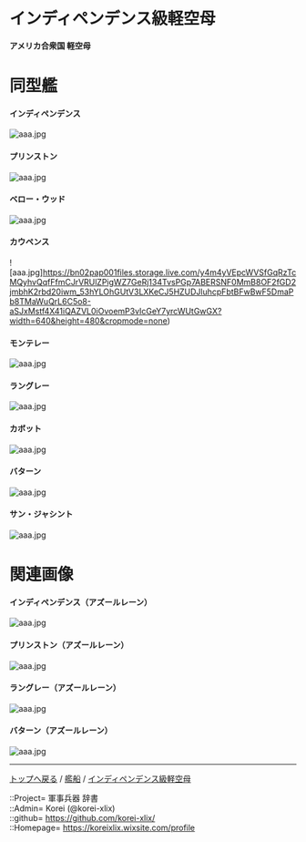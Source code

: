# インディペンデンス級軽空母
**アメリカ合衆国 軽空母**

# 同型艦

#### インディペンデンス
![aaa.jpg](https://bn02pap001files.storage.live.com/y4mCrzyiTgejIb12nY2j8pJgVGy8dbYAI1WJLFEtX_zq9-jQH1rkNgnUix6_8TABy1Sxc3Bna2Me-lXRbVgRCUFdmSrLg805m4qJO55QrKmPdspdA9XhS4Lnj0-WyfM593qH5u-bVSYusFVHFORGVzkAPphMb9AJ7v3-TcQjnOsSyUfLxBUlZ2HtBcn9bQnnsqU?width=640&height=516&cropmode=none)  
  

#### プリンストン
![aaa.jpg](https://bn02pap001files.storage.live.com/y4m3lsjHPiWO7QZtX5P7SMRLFZLKKBqPHHqxa1jTPDBG3zffXFj3_q9h82VAofgAUibGT8g4ZZsLYzqfjUD3hqr91NdBPk581e1uw7rUCzswnITj7gAMOSTXpey24X2X7pDl480BB3Ow8fjUwqMjUtdCa717pIaB2bSGVVuGTuZL8GXEZNvRt_21Ca3jRdKKUKg?width=640&height=407&cropmode=none)  
  

#### ベロー・ウッド
![aaa.jpg](https://bn02pap001files.storage.live.com/y4m6PjsmKtWpAh2xuM1P0IPjZzBce_wY2fXZyv0UurWviBgXsoEOBRYCuj_n6fFZ5Dz-IFMOXS0fldWTAPx5tBTpA0AdloRDp5Iwx0JQJ5ZR05IcK23RlELEo7YFBzr2jMeHBHFi5eerCyIXQH2DthNa3JA2AGAtbxXVOqLpRfGShGcqZyyFn5W5Nkvh6ML64IS?width=640&height=421&cropmode=none)  
  

#### カウペンス
![aaa.jpg]https://bn02pap001files.storage.live.com/y4m4yVEpcWVSfGqRzTcMQyhvQqfFfmCJrVRUlZPigWZ7GeRj134TvsPGp7ABERSNF0MmB8OF2fGD2jmbhK2rbd20iwm_53hYLOhGUtV3LXKeCJ5HZUDJluhcpFbtBFwBwF5DmaPb8TMaWuQrL6C5o8-aSJxMstf4X41iQAZVL0iOvoemP3vIcGeY7yrcWUtGwGX?width=640&height=480&cropmode=none)  
  

#### モンテレー
![aaa.jpg](https://bn02pap001files.storage.live.com/y4m23IhNAoWg1lB73WvoriRhkpPeFgfbY_jpa0MVV83ip5EhAuUT5NjG6IXrigXuAtgX1TYrzClxHs9boynxXnCtdvB67z3b_8GQmtWxMLpmH5BjyTHLLxyhygJ9iB1aBe88mll2SrIBybW1HrgHiJ_CHu81sTzPSzOSrPf_YTxltJVvmjjlSC-4bfAzXaapKy5?width=640&height=501&cropmode=none)  
  

#### ラングレー
![aaa.jpg](https://bn02pap001files.storage.live.com/y4maB49tVnAy-7-0c19eLBfyppnvkcnmAYa8MS0SUhnM31_qe3wtUg_t_kzL1fmEBUgK_ZTdUMD0gx3uG0Tbz1C77r8-cNQp2JUv6EG9XOtEtWWMfXskmoSh-eJqaqNv46xhSqxyZlJRh_rlSK4JYejyqVxE90AeuT4vFF-zfiYmrPpwwfIS3ukviK18XvIU5RN?width=640&height=512&cropmode=none)  
  

#### カボット
![aaa.jpg](https://bn02pap001files.storage.live.com/y4myCG_ertraBgaH2Ff0A6fAWZPP43PDTcnWiUBzkD0aHGrLPIdwQPD2DR6ahAQjNSgBV3aH-cdTicQAOQI4f3DubcDT9TEa_1HUMvPPo-7LQPn6YlVjyjXOfXDjjnhSirLBgyRZRbGksEpcZi-C1aZw2Z2t9OGLcxteLhrLgtkeN8Xn84DNbhZLC1kjbcPKqY7?width=640&height=476&cropmode=none)  
  

#### バターン
![aaa.jpg](https://bn02pap001files.storage.live.com/y4m5UWKBeRC-XBax3Dv3DBL3c4BwdmrPl1X0hZCSvcd_HvEq7ZJp5JWC4nwpr7ofBUcfj_1BYIiE4wDoZlO8lNRS6rHFz2xLVxq-JwW1He1ZTcNH2rjuBknIp4cxjMhWYzLs5sz-4vVC7qVsd-xbYs-L4P90X8cGbD2sNAwsC3na-Vs7S9G-sz73KvXxh1qhU88?width=640&height=482&cropmode=none)  
  

#### サン・ジャシント
![aaa.jpg](https://bn02pap001files.storage.live.com/y4mXL57eUpTmdlQya_J4S3xc0sOlk4hfUr_UD_EIsh9F28OnriwLh6eIkprh5xsRApILB9pTLcizQpUECkKpiSF-34HWRH_85QpO7LoVq9aXEhw1nhpHKc29Wzwfjv9QIZyA3WLVRxRJz2PHnHVPGbhR_vbgRBANdAJejsCjm7kpvg5pbvxjGnBJ-Fbl6QlMKQz?width=640&height=481&cropmode=none)  
  



# 関連画像

#### インディペンデンス（アズールレーン）
![aaa.jpg](https://bn02pap001files.storage.live.com/y4mhV5t_HvrXsF8FdATsSpevXqubecT_z7Nu8p-H7G9RprnPq92gSbzG4hFzOY2GSibupJGm7Ui9ymAEDmRel5EZxdNdZKd_oHsspoPGrq_5QGQfx8OYBWqoyufB6iSXOGYa8WazzvOrJkjkGn6yr7EAJkqeYpwkiSFmfKj-2y9BQOhPeW7MWhiKv-TpUChQKAc?width=640&height=360&cropmode=none)  
  

#### プリンストン（アズールレーン）
![aaa.jpg](https://bn02pap001files.storage.live.com/y4mNeJcJBwtR4YuejyojPCQ-0ZSeVpmLNEXoZptZxn0qxA8K4bQIW_p1VrRQf5zSJq4HCGCICVClaZyrdM6QHDt2mCYNqr8WKHuvjd9NO-ZuedvCjZjxWKSFvkWd3WHzyomirynrbewwdpREnpBTG_sVX9aqjrT5c8svFMedUrFBwbm5dsIO3Yr7AIjyrbl1y1v?width=640&height=360&cropmode=none)  
  

#### ラングレー（アズールレーン）
![aaa.jpg](https://bn02pap001files.storage.live.com/y4mlpYsYaDh4O31NBtMNnm7Ez03rlz172CIX4oKwWh-STA1-KXhzT-6HCMcF4SMwhYTUynn0obnXts1yhCJsgUo_ojdl2aqvihf4P4GbzNZzSV3TZ08qAEXefsAvDOtLPTxmIypCwf1hcowSm-7EkM-hG0CIIbvVf6Rlfsn3YRsLrCDrtwjcHRD9r6rFz9MnS15?width=640&height=360&cropmode=none)  
  

#### バターン（アズールレーン）
![aaa.jpg](https://bn02pap001files.storage.live.com/y4mqvYqrE_FdktfDgSY9o8awkAnT2fWM-kTeCiwgSYLjclk4MbCgkMI4_sXJcgEgeV6v1UtlJAF2VeAY54_q-2Y4uQoKYx98Ut5oSTdWNAaODgySw9DORdOwo4D9rLetGjvtiKdv-vRgS5qU9URDUAJpvwX1bsV0tjNudvTJm9A8K56BmXbZHq0lVV_uRbjKzFz?width=640&height=360&cropmode=none)  
  




***
[トップへ戻る](/readme.md) / [艦船](/ship/readme.md) / [インディペンデンス級軽空母](independence.md)   
  
::Project= 軍事兵器 辞書  
::Admin= Korei (@korei-xlix)  
::github= https://github.com/korei-xlix/  
::Homepage= https://koreixlix.wixsite.com/profile  
